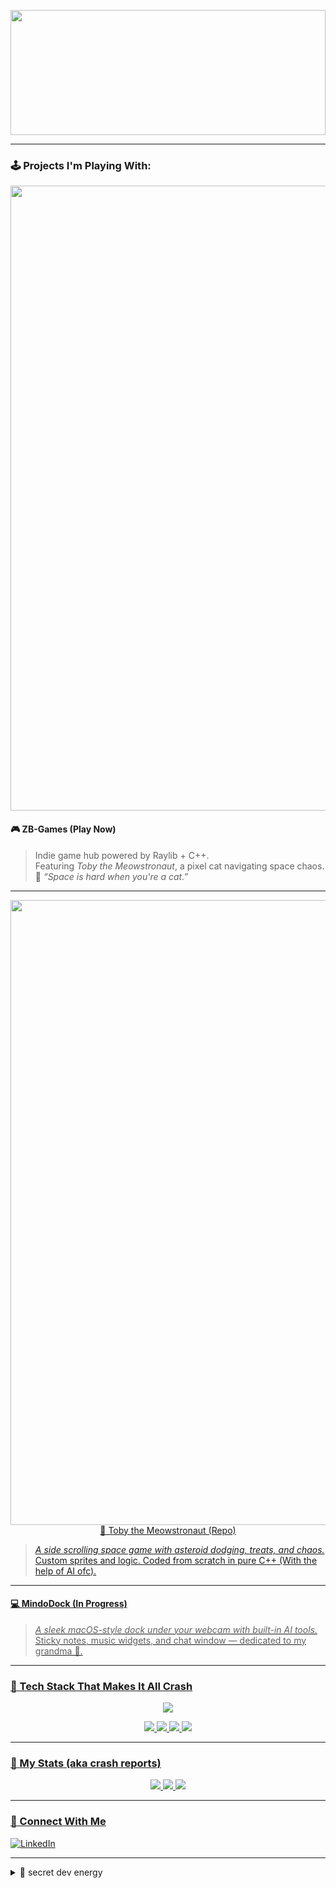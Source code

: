 <!-- README.md for zianBytes -->
<p align="center">
  <img src="https://zianbytes.github.io/banner/banner.gif" width="100%" height="200" style="border:none;"></img>
</p>

---

### 🕹️ Projects I'm Playing With:

<p align="center">
  <a href="https://zianbytes.github.io/ZB-GAMES">
    <img src="https://zianbytes.github.io/banner/subbanner3.jpg" width="1000" />
  </a>
</p>

#### 🎮 ZB-Games (Play Now)
> Indie game hub powered by Raylib + C++.  
> Featuring *Toby the Meowstronaut*, a pixel cat navigating space chaos.  
> 💬 _“Space is hard when you're a cat.”_

---

<p align="center">
  <a href="https://github.com/zianBytes/TobyTheMeowstronaut">
    <img src="https://zianbytes.github.io/banner/source.jpg" width="1000 />
   </a>
 </p>
      
---

#### 🚀 Toby the Meowstronaut (Repo)
> _A side scrolling space game with asteroid dodging, treats, and chaos._  
> Custom sprites and logic.
> Coded from scratch in pure C++ (With the help of AI ofc).

---

#### 💻 MindoDock (In Progress)
> _A sleek macOS-style dock under your webcam with built-in AI tools._  
> Sticky notes, music widgets, and chat window — dedicated to my grandma 💚.

---

### 💾 Tech Stack That Makes It All Crash

<p align="center">
  <img src="https://skillicons.dev/icons?i=cpp,html,css,js,nodejs,swift&theme=dark" />
</p>

<p align="center">
  <img src="https://img.shields.io/badge/Raylib-5.0-brightgreen?style=for-the-badge&logo=raylib&logoColor=white" />
  <img src="https://img.shields.io/badge/Three.js-000000?style=for-the-badge&logo=three.js&logoColor=white" />
  <img src="https://img.shields.io/badge/SwiftUI-FA7343?style=for-the-badge&logo=swift&logoColor=white" />
  <img src="https://img.shields.io/badge/Emscripten-FF6600?style=for-the-badge&logo=javascript&logoColor=white" />
</p>

---

### 🧠 My Stats (aka crash reports)

<p align="center">
  <img src="https://img.shields.io/badge/Commits-71-yellow?style=for-the-badge&logo=github&logoColor=white&labelColor=111827" />
  <img src="https://img.shields.io/badge/Current_Streak-1🔥-f43f5e?style=for-the-badge&labelColor=111827" />
  <img src="https://img.shields.io/badge/Total_Contributions-108-38bdf8?style=for-the-badge&labelColor=111827" />
</p>


---

### 🔗 Connect With Me

[![LinkedIn](https://img.shields.io/badge/Mohammed%20Vhuyya-blue?style=flat&logo=linkedin&logoColor=white)](https://www.linkedin.com/in/mohammed-vhuyya/)

---

<details>
<summary>🧪 secret dev energy</summary>

```bash
$ whoami
> Indie Game Dev, CS Student, Pixel Wizard
$ crash --out
> Committed to chaos. Literally.
 

